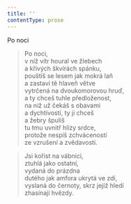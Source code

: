 ```yaml
---
title: ''
contentType: prose
---
```


Po noci

> Po noci,  
> v níž vítr houral ve žlebech  
> a křivých škvírách spánku,  
> pouštíš se lesem jak mokrá laň  
> a zastaví tě hlaveň větve  
> vytrčená na dvoukomorovou hruď,  
> a ty chceš tuhle předloženost,  
> na niž už čekáš s obavami  
> a dychtivostí, ty ji chceš  
> a žebry špulíš  
> tu tmu uvnitř hlízy srdce,  
> protože nespíš zchváceností  
> ze vzrušení a zvědavosti.

> Jsi kořist na vábnici,  
> ztuhlá jako ostatní,  
> vydaná do prázdna  
> dutého jak amfora ukrytá ve zdi,  
> vyslaná do černoty, skrz jejíž hledí  
> zhasínají hvězdy.

